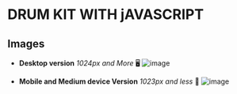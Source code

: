 # DRUM KIT WITH jAVASCRIPT

## Images
* **Desktop version** _1024px and More_ 🖥️
![image](https://user-images.githubusercontent.com/60373956/113076810-7b511c80-9195-11eb-9bdb-5474e1e71ce5.png)

* **Mobile and Medium device Version** _1023px and less_ 📱
![image](https://user-images.githubusercontent.com/60373956/113076723-4b097e00-9195-11eb-9c9e-30f297e298a0.png)
